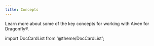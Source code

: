 ```yaml
---
title: Concepts
---
```


Learn more about some of the key concepts for working with Aiven for
Dragonfly®.

import DocCardList from '@theme/DocCardList';

<DocCardList />
